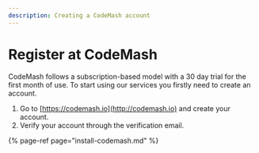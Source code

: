 ```yaml
---
description: Creating a CodeMash account
---
```


# Register at CodeMash

CodeMash follows a subscription-based model with a 30 day trial for the first month of use. To start using our services you firstly need to create an account.

1. Go to [https://codemash.io](http://codemash.io) and create your account.
2. Verify your account through the verification email.

{% page-ref page="install-codemash.md" %}



